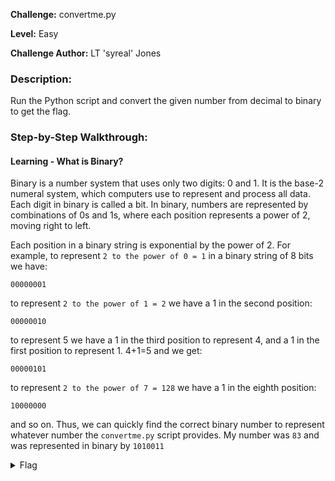 **Challenge:** convertme.py

**Level:** Easy

**Challenge Author:** LT 'syreal' Jones

### Description: 
Run the Python script and convert the given number from decimal to binary to get the flag.

### Step-by-Step Walkthrough:

#### Learning - What is Binary?
Binary is a number system that uses only two digits: 0 and 1. It is the base-2 numeral system, which computers use to represent and process all data. Each digit in binary is called a bit. In binary, numbers are represented by combinations of 0s and 1s, where each position represents a power of 2, moving right to left.

Each position in a binary string is exponential by the power of 2. For example, to represent `2 to the power of 0 = 1` in a binary string of 8 bits we have:

`00000001`

to represent `2 to the power of 1 = 2` we have a 1 in the second position:

`00000010`

to represent 5 we have a 1 in the third position to represent 4, and a 1 in the first position to represent 1. 4+1=5 and we get:

`00000101`

to represent `2 to the power of 7 = 128` we have a 1 in the eighth position:

`10000000`

and so on. Thus, we can quickly find the correct binary number to represent whatever number the `convertme.py` script provides. My number was `83` and was represented in binary by `1010011`

<details><summary>Flag</summary>
    <pre>
    picoCTF{4ll_y0ur_b4535_722f6b39}
    </pre>
   </details>